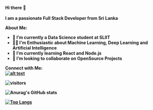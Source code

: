<b>Hi there</b>   👋</br></br>
<b>I am a passionate Full Stack Developer from Sri Lanka</br>

<b>About Me:</b>

- 🔭 I’m currently a Data Science student at SLIIT 
- 👨‍💻 I'm Enthusiastic about Machine Learning, Deep Learning and Artificial Intelligence
- 🌱 I’m currently learning React and Node.js 
- 👯 I’m looking to collaborate on OpenSource Projects

<b>Connect with Me:</b></br>
<a href="https://www.linkedin.com/in/nethmini-sansala-7700081bb/"> ![alt text](https://img.shields.io/badge/-LinkedIn-0e76a8?style=plastic&logo=linkedIn)</a>


![visitors](https://visitor-badge.glitch.me/badge?page_id=page.id)

![Anurag's GitHub stats](https://github-readme-stats.vercel.app/api?username=NSansala&show_icons=true&theme=radical)

[![Top Langs](https://github-readme-stats.vercel.app/api/top-langs/?username=NSansala&layout=compact)](https://github.com/anuraghazra/github-readme-stats)
